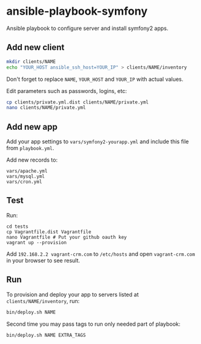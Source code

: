 # ansible-playbook-symfony

Ansible playbook to configure server and install symfony2 apps.

## Add new client

```bash
mkdir clients/NAME
echo "YOUR_HOST ansible_ssh_host=YOUR_IP" > clients/NAME/inventory
```

Don't forget to replace `NAME`, `YOUR_HOST` and `YOUR_IP` with actual values.

Edit parameters such as passwords, logins, etc:

```bash
cp clients/private.yml.dist clients/NAME/private.yml
nano clients/NAME/private.yml
```

## Add new app

Add your app settings to `vars/symfony2-yourapp.yml` and include this file from `playbook.yml`.

Add new records to:

```
vars/apache.yml
vars/mysql.yml
vars/cron.yml
```

## Test

Run:

```
cd tests
cp Vagrantfile.dist Vagrantfile
nano Vagrantfile # Put your github oauth key
vagrant up --provision
```

Add `192.168.2.2 vagrant-crm.com` to `/etc/hosts` and open `vagrant-crm.com` in your browser to see result.

## Run

To provision and deploy your app to servers listed at `clients/NAME/inventory`, run:

```bash
bin/deploy.sh NAME
```

Second time you may pass tags to run only needed part of playbook:

```bash
bin/deploy.sh NAME EXTRA_TAGS
```
